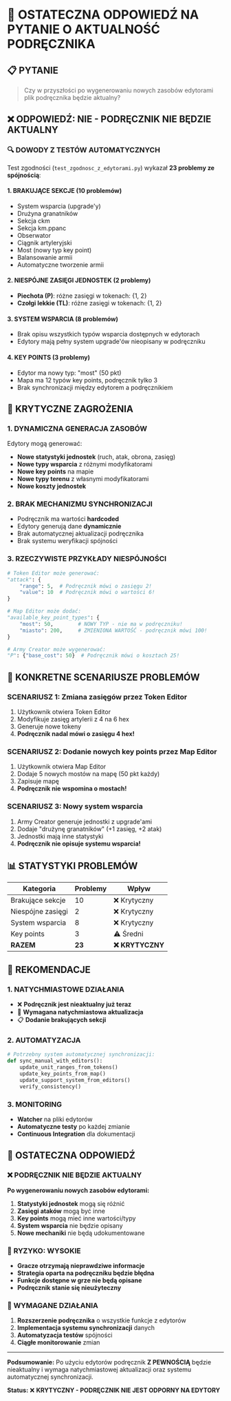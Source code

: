 # 🎯 OSTATECZNA ODPOWIEDŹ NA PYTANIE O AKTUALNOŚĆ PODRĘCZNIKA

## 📋 PYTANIE
> Czy w przyszłości po wygenerowaniu nowych zasobów edytorami plik podręcznika będzie aktualny?

## ❌ ODPOWIEDŹ: NIE - PODRĘCZNIK NIE BĘDZIE AKTUALNY

### 🔍 DOWODY Z TESTÓW AUTOMATYCZNYCH

Test zgodności (`test_zgodnosc_z_edytorami.py`) wykazał **23 problemy ze spójnością**:

#### 1. **BRAKUJĄCE SEKCJE (10 problemów)**
- System wsparcia (upgrade'y)
- Drużyna granatników
- Sekcja ckm
- Sekcja km.ppanc
- Obserwator
- Ciągnik artyleryjski
- Most (nowy typ key point)
- Balansowanie armii
- Automatyczne tworzenie armii

#### 2. **NIESPÓJNE ZASIĘGI JEDNOSTEK (2 problemy)**
- **Piechota (P)**: różne zasięgi w tokenach: {1, 2}
- **Czołgi lekkie (TL)**: różne zasięgi w tokenach: {1, 2}

#### 3. **SYSTEM WSPARCIA (8 problemów)**
- Brak opisu wszystkich typów wsparcia dostępnych w edytorach
- Edytory mają pełny system upgrade'ów nieopisany w podręczniku

#### 4. **KEY POINTS (3 problemy)**
- Edytor ma nowy typ: "most" (50 pkt)
- Mapa ma 12 typów key points, podręcznik tylko 3
- Brak synchronizacji między edytorem a podręcznikiem

## 🚨 KRYTYCZNE ZAGROŻENIA

### 1. **DYNAMICZNA GENERACJA ZASOBÓW**
Edytory mogą generować:
- **Nowe statystyki jednostek** (ruch, atak, obrona, zasięg)
- **Nowe typy wsparcia** z różnymi modyfikatorami
- **Nowe key points** na mapie
- **Nowe typy terenu** z własnymi modyfikatorami
- **Nowe koszty jednostek**

### 2. **BRAK MECHANIZMU SYNCHRONIZACJI**
- Podręcznik ma wartości **hardcoded**
- Edytory generują dane **dynamicznie**
- Brak automatycznej aktualizacji podręcznika
- Brak systemu weryfikacji spójności

### 3. **RZECZYWISTE PRZYKŁADY NIESPÓJNOŚCI**
```python
# Token Editor może generować:
"attack": {
    "range": 5,  # Podręcznik mówi o zasięgu 2!
    "value": 10  # Podręcznik mówi o wartości 6!
}

# Map Editor może dodać:
"available_key_point_types": {
    "most": 50,        # NOWY TYP - nie ma w podręczniku!
    "miasto": 200,     # ZMIENIONA WARTOŚĆ - podręcznik mówi 100!
}

# Army Creator może wygenerować:
"P": {"base_cost": 50}  # Podręcznik mówi o kosztach 25!
```

## 🔄 KONKRETNE SCENARIUSZE PROBLEMÓW

### **SCENARIUSZ 1: Zmiana zasięgów przez Token Editor**
1. Użytkownik otwiera Token Editor
2. Modyfikuje zasięg artylerii z 4 na 6 hex
3. Generuje nowe tokeny
4. **Podręcznik nadal mówi o zasięgu 4 hex!**

### **SCENARIUSZ 2: Dodanie nowych key points przez Map Editor**
1. Użytkownik otwiera Map Editor
2. Dodaje 5 nowych mostów na mapę (50 pkt każdy)
3. Zapisuje mapę
4. **Podręcznik nie wspomina o mostach!**

### **SCENARIUSZ 3: Nowy system wsparcia**
1. Army Creator generuje jednostki z upgrade'ami
2. Dodaje "drużynę granatników" (+1 zasięg, +2 atak)
3. Jednostki mają inne statystyki
4. **Podręcznik nie opisuje systemu wsparcia!**

## 📊 STATYSTYKI PROBLEMÓW

| Kategoria | Problemy | Wpływ |
|-----------|----------|-------|
| Brakujące sekcje | 10 | ❌ Krytyczny |
| Niespójne zasięgi | 2 | ❌ Krytyczny |
| System wsparcia | 8 | ❌ Krytyczny |
| Key points | 3 | ⚠️ Średni |
| **RAZEM** | **23** | **❌ KRYTYCZNY** |

## 🎯 REKOMENDACJE

### 1. **NATYCHMIASTOWE DZIAŁANIA**
- ❌ **Podręcznik jest nieaktualny już teraz**
- 🔄 **Wymagana natychmiastowa aktualizacja**
- 📋 **Dodanie brakujących sekcji**

### 2. **AUTOMATYZACJA**
```python
# Potrzebny system automatycznej synchronizacji:
def sync_manual_with_editors():
    update_unit_ranges_from_tokens()
    update_key_points_from_map()
    update_support_system_from_editors()
    verify_consistency()
```

### 3. **MONITORING**
- **Watcher** na pliki edytorów
- **Automatyczne testy** po każdej zmianie
- **Continuous Integration** dla dokumentacji

## 🏁 OSTATECZNA ODPOWIEDŹ

### ❌ **PODRĘCZNIK NIE BĘDZIE AKTUALNY**

**Po wygenerowaniu nowych zasobów edytorami:**

1. **Statystyki jednostek** mogą się różnić
2. **Zasięgi ataków** mogą być inne
3. **Key points** mogą mieć inne wartości/typy
4. **System wsparcia** nie będzie opisany
5. **Nowe mechaniki** nie będą udokumentowane

### 🚨 **RYZYKO: WYSOKIE**

- **Gracze otrzymają nieprawdziwe informacje**
- **Strategia oparta na podręczniku będzie błędna**
- **Funkcje dostępne w grze nie będą opisane**
- **Podręcznik stanie się nieużyteczny**

### 🔄 **WYMAGANE DZIAŁANIA**

1. **Rozszerzenie podręcznika** o wszystkie funkcje z edytorów
2. **Implementacja systemu synchronizacji** danych
3. **Automatyzacja testów** spójności
4. **Ciągłe monitorowanie** zmian

---

**Podsumowanie:** Po użyciu edytorów podręcznik **Z PEWNOŚCIĄ** będzie nieaktualny i wymaga natychmiastowej aktualizacji oraz systemu automatycznej synchronizacji.

**Status:** ❌ **KRYTYCZNY - PODRĘCZNIK NIE JEST ODPORNY NA EDYTORY**
